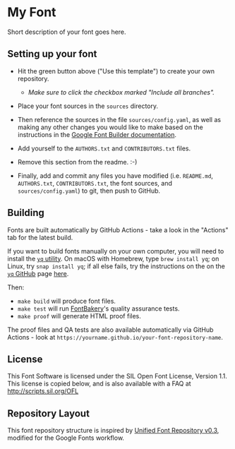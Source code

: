 # My Font

Short description of your font goes here.

## Setting up your font

* Hit the green button above ("Use this template") to create your own repository.
    - *Make sure to click the checkbox marked "Include all branches".*

* Place your font sources in the `sources` directory.

* Then reference the sources in the file `sources/config.yaml`, as well as making any other changes you would like to make based on the instructions in the [Google Font Builder documentation](https://github.com/googlefonts/gftools/blob/main/Lib/gftools/builder/__init__.py).

* Add yourself to the `AUTHORS.txt` and `CONTRIBUTORS.txt` files.

* Remove this section from the readme. :-)

* Finally, add and commit any files you have modified (i.e. `README.md`, `AUTHORS.txt`, `CONTRIBUTORS.txt`, the font sources, and `sources/config.yaml`) to git, then push to GitHub.

## Building

Fonts are built automatically by GitHub Actions - take a look in the "Actions" tab for the latest build.

If you want to build fonts manually on your own computer, you will need to install the [`yq` utility](https://github.com/mikefarah/yq). On macOS with Homebrew, type `brew install yq`; on Linux, try `snap install yq`; if all else fails, try the instructions on the on the [`yq` GitHub](https://github.com/mikefarah/yq) page [here](https://github.com/mikefarah/yq#install).

Then:

* `make build` will produce font files.
* `make test` will run [FontBakery](https://github.com/googlefonts/fontbakery)'s quality assurance tests.
* `make proof` will generate HTML proof files.

The proof files and QA tests are also available automatically via GitHub Actions - look at `https://yourname.github.io/your-font-repository-name`.

## License

This Font Software is licensed under the SIL Open Font License, Version 1.1.
This license is copied below, and is also available with a FAQ at
http://scripts.sil.org/OFL

## Repository Layout

This font repository structure is inspired by [Unified Font Repository v0.3](https://github.com/unified-font-repository/Unified-Font-Repository), modified for the Google Fonts workflow.
